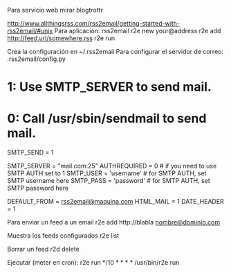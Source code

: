Para servicio web mirar blogtrottr

http://www.allthingsrss.com/rss2email/getting-started-with-rss2email/#unix
Para aplicación: rss2email
  r2e new your@address
  r2e add http://feed.url/somewhere.rss
  r2e run

Crea la configuración en ~/.rss2email
Para configurar el servidor de correo: .rss2email/config.py

# 1: Use SMTP_SERVER to send mail.
# 0: Call /usr/sbin/sendmail to send mail.
SMTP_SEND = 1

SMTP_SERVER = "mail.com:25"
AUTHREQUIRED = 0 # if you need to use SMTP AUTH set to 1
SMTP_USER = 'username'  # for SMTP AUTH, set SMTP username here
SMTP_PASS = 'password'  # for SMTP AUTH, set SMTP password here

DEFAULT_FROM = rss2email@maquina.com
HTML_MAIL = 1
DATE_HEADER = 1


Para enviar un feed a un email
r2e add http://blabla nombre@dominio.com

Muestra los feeds configurados
r2e list 

Borrar un feed
r2d delete <n>

Ejecutar (meter en cron):
r2e run
*/10 * * * * /usr/bin/r2e run
